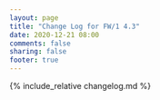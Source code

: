```yaml
---
layout: page
title: "Change Log for FW/1 4.3"
date: 2020-12-21 08:00
comments: false
sharing: false
footer: true
---
```


{% include_relative changelog.md %}